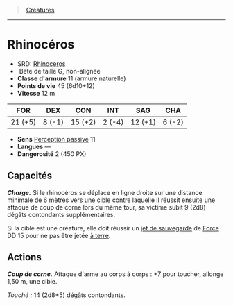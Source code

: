 ﻿---
!Monster
Family: MonsterHD
Type: Bête
Size: G
Alignment: non-alignée
ArmorClass: 11 (armure naturelle)
HitPoints: 45 (6d10+12)
Speed: 12 m
Strength: 21 (+5)
Dexterity: ' 8 (-1)'
Constitution: 15 (+2)
Intelligence: ' 2 (-4)'
Wisdom: 12 (+1)
Charisma: ' 6 (-2)'
Senses: '[Perception passive](hd_abilities_dexterity_perception_passive.md) 11'
Languages: —
Challenge: 2 (450 PX)
Id: monsters_hd.md#rhinocéros
ParentLink: monsters_hd.md#créatures
Name: Rhinocéros
ParentName: Créatures
NameLevel: 1
AltName: '[Rhinoceros](srd_monsters_rhinoceros.md)'
Attributes: {}
---
> [Créatures](hd_monsters.md)

---

# Rhinocéros

- SRD: [Rhinoceros](srd_monsters_rhinoceros.md)
-  Bête de taille G, non-alignée
- **Classe d'armure** 11 (armure naturelle)
- **Points de vie** 45 (6d10+12)
- **Vitesse** 12 m

|FOR|DEX|CON|INT|SAG|CHA|
|---|---|---|---|---|---|
|21 (+5)| 8 (-1)|15 (+2)| 2 (-4)|12 (+1)| 6 (-2)|

- **Sens** [Perception passive](hd_abilities_dexterity_perception_passive.md) 11
- **Langues** —
- **Dangerosité** 2 (450 PX)

## Capacités

**_Charge._** Si le rhinocéros se déplace en ligne droite sur une distance minimale de 6 mètres vers une cible contre laquelle il réussit ensuite une attaque de coup de corne lors du même tour, sa victime subit 9 (2d8) dégâts contondants supplémentaires.

Si la cible est une créature, elle doit réussir un [jet de sauvegarde](hd_abilities_jets_de_sauvegarde.md) de [Force](hd_abilities_strength.md) DD 15 pour ne pas être jetée [à terre](hd_conditions_a_terre.md).

## Actions

**_Coup de corne._** Attaque d'arme au corps à corps : +7 pour toucher, allonge 1,50 m, une cible.

_Touché :_ 14 (2d8+5) dégâts contondants.


